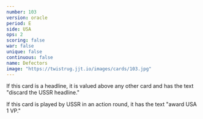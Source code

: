 ```yaml
---
number: 103
version: oracle
period: E
side: USA
ops: 2
scoring: false
war: false
unique: false
continuous: false
name: Defectors
image: "https://twistrug.jjt.io/images/cards/103.jpg"
---
```

If this card is a headline, it is valued above any other card and has the text "discard the USSR headline."

If this card is played by USSR in an action round, it has the text "award USA 1 VP."
